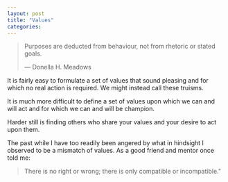```yaml
---
layout: post
title: "Values"
categories:
---
```

> Purposes are deducted from behaviour, not from rhetoric or stated goals.
>
> — Donella H. Meadows

It is fairly easy to formulate a set of values that sound pleasing and for which no real action is required. We might instead call these truisms.

It is much more difficult to define a set of values upon which we can and will act and for which we can and will be champion.

Harder still is finding others who share your values and your desire to act upon them.

The past while I have too readily been angered by what in hindsight I observed to be a mismatch of values. As a good friend and mentor once told me:

> There is no right or wrong; there is only compatible or incompatible."